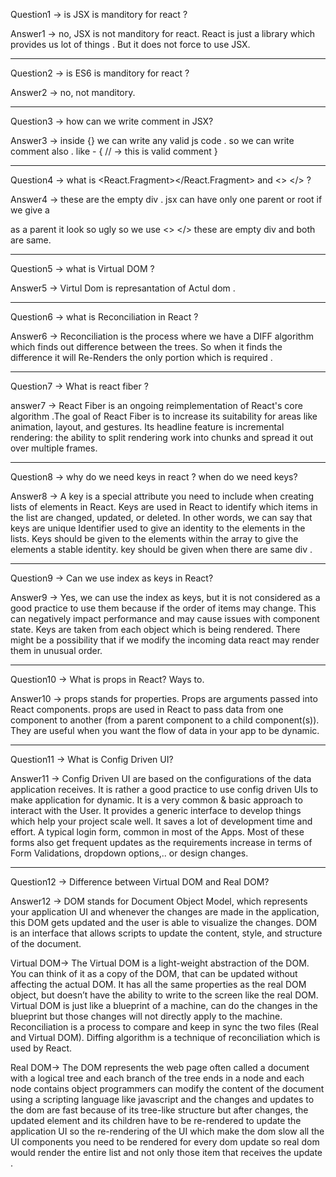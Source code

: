 Question1 -> is JSX is manditory for react ?

Answer1 -> no, JSX is not manditory for react. React is just a library which provides us lot of things . But it does not force to use JSX.

----------------------------------------------------------------------------------------------------------


Question2 -> is ES6 is manditory for react ?

Answer2 -> no, not manditory.


----------------------------------------------------------------------------------------------------------

Question3 -> how can we write comment in JSX?

Answer3 -> inside {} we can write any valid js code . so we can write comment also . like -
  { 
    // -> this is valid comment
  }


  --------------------------------------------------------------------------------------------------------


Question4 -> what is <React.Fragment></React.Fragment> and <> </> ?

Answer4 -> these are the empty div . jsx can have only one parent or root if we give a <div> as a parent it look so ugly so we use <> </> these are empty div and both are same.


----------------------------------------------------------------------------------------------------------

Question5 -> what is Virtual DOM ?

Answer5 -> Virtul Dom is represantation of Actul dom . 

----------------------------------------------------------------------------------------------------------

Question6 -> what is Reconciliation in React ?

Answer6 -> Reconciliation is the process where we have a DIFF algorithm which finds out difference between the trees. So when it finds the difference it will  Re-Renders the only portion which is required .


----------------------------------------------------------------------------------------------------------

Question7 -> What is react fiber ?

answer7 -> React Fiber is an ongoing reimplementation of React's core algorithm .The goal of React Fiber is to increase its suitability for areas like animation, layout, and gestures. Its headline feature is incremental rendering: the ability to split rendering work into chunks and spread it out over multiple frames.


----------------------------------------------------------------------------------------------------------

Question8 -> why do we need keys in react ? when do we need keys?

Answer8 -> A key is a special attribute you need to include when creating lists of elements in React. Keys are used in React to identify which items in the list are changed, updated, or deleted. In other words, we can say that keys are unique Identifier used to give an identity to the elements in the lists. Keys should be given to the elements within the array to give the elements a stable identity. key should be given when there are same div .


----------------------------------------------------------------------------------------------------------


Question9 -> Can we use index as keys in React?

Answer9 -> Yes, we can use the index as keys, but it is not considered as a good practice to use them because if the order of items may change. This can negatively impact performance and may cause issues with component state. Keys are taken from each object which is being rendered. There might be a possibility that if we modify the incoming data react may render them in unusual order.



----------------------------------------------------------------------------------------------------------


Question10 -> What is props in React? Ways to.

Answer10 ->  props stands for properties. Props are arguments passed into React components. props are used in React to pass data from one component to another (from a parent component to a child component(s)). They are useful when you want the flow of data in your app to be dynamic.


----------------------------------------------------------------------------------------------------------


Question11 -> What is Config Driven UI?

Answer11 ->     Config Driven UI are based on the configurations of the data application receives. It is rather a good practice to use config driven UIs to make application for dynamic. It is a very common & basic approach to interact with the User. It provides a generic interface to develop things which help your project scale well. It saves a lot of development time and effort. A typical login form, common in most of the Apps. Most of these forms also get frequent updates as the requirements increase in terms of Form Validations, dropdown options,.. or design changes.



---------------------------------------------------------------------------------------------------------


Question12 -> Difference between Virtual DOM and Real DOM?

Answer12 -> DOM stands for Document Object Model, which represents your application UI and whenever the changes are made in the application, this DOM gets updated and the user is able to visualize the changes. DOM is an interface that allows scripts to update the content, style, and structure of the document.

Virtual DOM->
The Virtual DOM is a light-weight abstraction of the DOM. You can think of it as a copy of the DOM, that can be updated without affecting the actual DOM. It has all the same properties as the real DOM object, but doesn’t have the ability to write to the screen like the real DOM.
Virtual DOM is just like a blueprint of a machine, can do the changes in the blueprint but those changes will not directly apply to the machine.
Reconciliation is a process to compare and keep in sync the two files (Real and Virtual DOM). Diffing algorithm is a technique of reconciliation which is used by React.


Real DOM->
The DOM represents the web page often called a document with a logical tree and each branch of the tree ends in a node and each node contains object programmers can modify the content of the document using a scripting language like javascript and the changes and updates to the dom are fast because of its tree-like structure but after changes, the updated element and its children have to be re-rendered to update the application UI so the re-rendering of the UI which make the dom slow all the UI components you need to be rendered for every dom update so real dom would render the entire list and not only those item that receives the update .